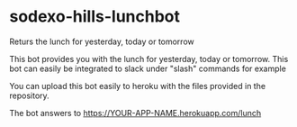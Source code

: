# sodexo-hills-lunchbot
Returs the lunch for yesterday, today or tomorrow


This bot provides you with the lunch for yesterday, today or tomorrow. This bot can easily be integrated to slack under "slash" commands for example

You can upload this bot easily to heroku with the files provided in the repository.

The bot answers to https://YOUR-APP-NAME.herokuapp.com/lunch
